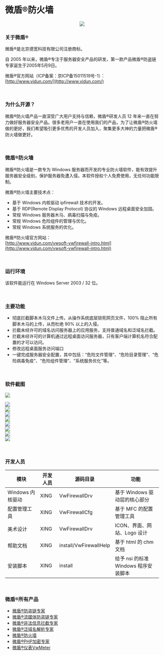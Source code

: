# 微盾®防火墙

<p align="center"><img src="https://raw.githubusercontent.com/dekuan/VwFirewall/master/images/vwfirewall.gif"></p>


### 关于微盾®
微盾®是北京德宽科技有限公司注册商标。

自 2005 年以来，微盾®专注于服务器安全产品的研发，第一款产品微盾®防盗链专家诞生于2005年5月9日。

微盾®官方网站（ICP备案：京ICP备15011519号-1）：<br />
[http://www.vidun.com/](http://www.vidun.com/)


<p>&nbsp;</p>


### 为什么开源？

微盾®防火墙产品一直深受广大用户支持与信赖，微盾®研发人员 12 年来一直在努力做好服务器安全产品。很多老用户一直在使用我们的产品，为了让微盾®防火墙做的更好，我们希望吸引更多优秀的开发人员加入，聚集更多大神的力量把微盾®防火墙做更好。

<p>&nbsp;</p>


### 微盾®防火墙

微盾®防火墙是一款专为 Windows 服务器而开发的专业防火墙软件，能有效提升服务器安全级别，保护服务器免遭入侵。本软件授权个人免费使用，无任何功能限制。

微盾®防火墙主要技术点：

- 基于 Windows 内核驱动 ipfirewall 技术的开发。
- 基于 RDP(Remote Display Protocol) 协议的 Windows 远程桌面安全加固。
- 常规 Windows 服务器木马、病毒扫描与免疫。
- 常规 Windows 危险组件的管理与优化。
- 常规 Windows 系统服务的优化。

微盾®防火墙官方网站：<br />
[http://www.vidun.com/vwsoft-vwfirewall-intro.html](http://www.vidun.com/vwsoft-vwfirewall-intro.html)


<p>&nbsp;</p>


### 运行环境

该软件能运行在 Windows Server 2003 / 32 位。

<p>&nbsp;</p>


### 主要功能

- 彻底拦截脚本木马文件上传。从操作系统底层锁死网页文件，100% 阻止所有脚本木马的上传，从而杜绝 90% 以上的入侵。
- 拦截未经许可的域名访问服务器上的应用服务，支持普通域名和泛域名拦截。
- 拦截未经许可的计算机通过远程桌面访问服务器，只有客户端计算机名符合配置的才可以访问。
- 修改远程桌面服务访问端口
- 一键完成服务器安全配置，其中包括：“危险文件管理”、“危险目录管理”、“危险病毒免疫”、“危险组件管理”、“系统服务优化”等。

<p>&nbsp;</p>


### 软件截图

<p><img src="https://raw.githubusercontent.com/dekuan/VwFirewall/master/images/vwfirewall_cfg_splash_chs.gif" /></p>

<p>
<img src="https://raw.githubusercontent.com/dekuan/VwFirewall/master/images/vwfirewall_cfg_1.gif" />
<br />

<img src="https://raw.githubusercontent.com/dekuan/VwFirewall/master/images/vwfirewall_cfg_2.gif" />
<br />

<img src="https://raw.githubusercontent.com/dekuan/VwFirewall/master/images/vwfirewall_cfg_3.gif" />
<br />

<img src="https://raw.githubusercontent.com/dekuan/VwFirewall/master/images/vwfirewall_cfg_4.gif" />
<br />

<img src="https://raw.githubusercontent.com/dekuan/VwFirewall/master/images/vwfirewall_cfg_5.gif" />
<br />

<img src="https://raw.githubusercontent.com/dekuan/VwFirewall/master/images/vwfirewall_cfg_6.gif" />
<br />

<img src="https://raw.githubusercontent.com/dekuan/VwFirewall/master/images/vwfirewall_cfg_7.gif" />
<br />

<img src="https://raw.githubusercontent.com/dekuan/VwFirewall/master/images/vwfirewall_cfg_8.gif" />
<br />
</p>

<p>&nbsp;</p>


### 开发人员

模块	| 开发人员	| 源码目录 | 功能
----------|---------|--------|--------
Windows 内核驱动 | XING | VwFirewallDrv | 基于 Windows 驱动层的核心部分 
配置管理工具 | XING |VwFirewallCfg | 基于 MFC 的配置管理工具
美术设计 | XING |VwFirewallDrv | ICON、界面、网站、Logo 设计
帮助文档 | XING |install/VwFirewallHelp | 基于 html 的 chm 文档
安装脚本 | XING |install | 给予 nsi 的标准 Windows 程序安装脚本

<p>&nbsp;</p>



### 微盾®所有产品

- [微盾®防盗链专家](http://www.vidun.com/vwsoft-vwantileechs-intro.html)
- [微盾®流媒体防盗链专家](http://www.vidun.com/vwsoft-vwcmantileech-intro.html)
- [微盾®非法信息拦截专家](http://www.vidun.com/vwsoft-vwinfomonitor-intro.html)
- [微盾®泛域名解析专家](http://www.vidun.com/vwsoft-vwpandomain-intro.html)
- [微盾®防火墙](http://www.vidun.com/vwsoft-vwfirewall-intro.html)
- [微盾®PHP加密专家](http://www.vidun.com/vwsoft-vwphpcodelock-intro.html)
- [微盾®仪表VwMeter](http://www.vidun.com/vwsoft-vwmeter-intro.html)

<p>&nbsp;</p>


